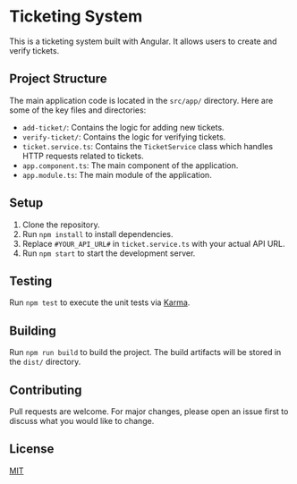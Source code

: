 # Ticketing System

This is a ticketing system built with Angular. It allows users to create and verify tickets.

## Project Structure

The main application code is located in the `src/app/` directory. Here are some of the key files and directories:

- `add-ticket/`: Contains the logic for adding new tickets.
- `verify-ticket/`: Contains the logic for verifying tickets.
- `ticket.service.ts`: Contains the `TicketService` class which handles HTTP requests related to tickets.
- `app.component.ts`: The main component of the application.
- `app.module.ts`: The main module of the application.

## Setup

1. Clone the repository.
2. Run `npm install` to install dependencies.
3. Replace `#YOUR_API_URL#` in `ticket.service.ts` with your actual API URL.
4. Run `npm start` to start the development server.

## Testing

Run `npm test` to execute the unit tests via [Karma](https://karma-runner.github.io).

## Building

Run `npm run build` to build the project. The build artifacts will be stored in the `dist/` directory.

## Contributing

Pull requests are welcome. For major changes, please open an issue first to discuss what you would like to change.

## License

[MIT](https://choosealicense.com/licenses/mit/)
